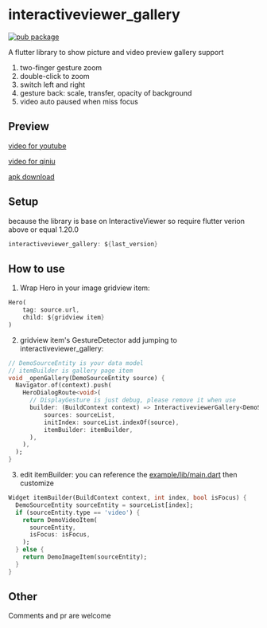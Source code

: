 # interactiveviewer_gallery
[![pub package](https://img.shields.io/pub/v/interactiveviewer_gallery.svg)](https://pub.dartlang.org/packages/interactiveviewer_gallery)

A flutter library to show picture and video preview gallery
support
1. two-finger gesture zoom
2. double-click to zoom
3. switch left and right
4. gesture back: scale, transfer, opacity of background
5. video auto paused when miss focus

## Preview
[video for youtube](https://youtu.be/S-93Et_nYQs)

[video for qiniu](http://file.jinxianyun.com/interactiveviewer_gallery_0_1_0.mp4)

[apk download](http://file.jinxianyun.com/interactiveviewer_gallery_0_1_0.apk)

## Setup

because the library is base on InteractiveViewer so require flutter verion above or equal 1.20.0
```dart
interactiveviewer_gallery: ${last_version}
```

## How to use

1. Wrap Hero in your image gridview item:
```dart
Hero(
    tag: source.url,
    child: ${gridview item}
)
 ```

2. gridview item's GestureDetector add jumping to interactiveviewer_gallery:
```dart
// DemoSourceEntity is your data model
// itemBuilder is gallery page item
void _openGallery(DemoSourceEntity source) {
  Navigator.of(context).push(
    HeroDialogRoute<void>(
      // DisplayGesture is just debug, please remove it when use
      builder: (BuildContext context) => InteractiveviewerGallery<DemoSourceEntity>(
          sources: sourceList,
          initIndex: sourceList.indexOf(source),
          itemBuilder: itemBuilder,
      ),
    ),
  );
}
```

3. edit itemBuilder: you can reference the [example/lib/main.dart](https://github.com/qq326646683/interactiveviewer_gallery/blob/main/example/lib/main.dart) then customize

```dart
Widget itemBuilder(BuildContext context, int index, bool isFocus) {
  DemoSourceEntity sourceEntity = sourceList[index];
  if (sourceEntity.type == 'video') {
    return DemoVideoItem(
      sourceEntity,
      isFocus: isFocus,
    );
  } else {
    return DemoImageItem(sourceEntity);
  }
}
```

## Other
Comments and pr are welcome

